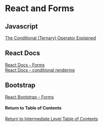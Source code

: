 # React and Forms

## Javascript

[The Conditional (Ternary) Operator Explained](https://codeburst.io/javascript-the-conditional-ternary-operator-explained-cac7218beeff)<br>

## React Docs

[React Docs - Forms](https://reactjs.org/docs/forms.html)<br>
[React Docs - conditional rendering](https://reactjs.org/docs/conditional-rendering.html)<br>

## Bootstrap

[React Bootstrap - Forms](https://react-bootstrap.github.io/forms/overview/)<br>

#### Return to Table of Contents
[Return to Intermediate Level Table of Contents](https://github.com/TraceDugar/reading-notes/blob/main/301/toc.md)
